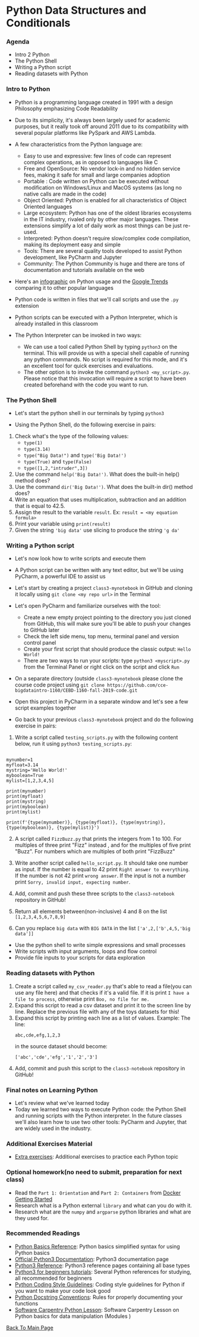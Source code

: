 # Python Data Structures and Conditionals

### Agenda
* Intro 2 Python
* The Python Shell
* Writing a Python script
* Reading datasets with Python

### Intro to Python
* Python is a programming language created in 1991 with a design Philosophy emphasizing Code Readability
* Due to its simplicity, it's always been largely used for academic purposes, but it really took off around 2011 due to its compatibility with several popular platforms like PySpark and AWS Lambda. 
* A few characteristics from the Python language are:
  * Easy to use and expressive: few lines of code can represent complex operations, as in opposed to languages like C
  * Free and OpenSource: No vendor lock-in and no hidden service fees, making it safe for small and large companies adoption
  * Portable : Code written on Python can be executed without modification on Windows/Linux and MacOS systems (as long no native calls are made in the code)
  * Object Oriented: Python is enabled for all characteristics of Object Oriented languages
  * Large ecosystem: Python has one of the oldest libraries ecosystems in the IT industry, rivaled only by other major languages. These extensions simplify a lot of daily work as most things can be just re-used.
  * Interpreted: Python doesn't require slow/complex code compilation, making its deployment easy and simple
  * Tools: There are several quality tools developed to assist Python development, like PyCharm and Jupyter
  * Community: The Python Community is huge and there are tons of documentation and tutorials available on the web
   
* Here's an [infographic](./python-files/infochart2.jpg) on Python usage and the [Google Trends](https://trends.google.com/trends/explore?date=all&geo=US&q=%2Fm%2F02p97,%2Fm%2F07sbkfb,%2Fm%2F05z1_,%2Fm%2F0jgqg,%2Fm%2F0_lcrx4) comparing it to other popular languages

* Python code is written in files that we'll call scripts and use the `.py` extension
* Python scripts can be executed with a Python Interpreter, which is already installed in this classroom
* The Python Interpreter can be invoked in two ways:
  * We can use a tool called Python Shell by typing `python3` on the terminal. This will provide us with a special shell capable of running any python commands. No script is required for this mode, and it's an excellent tool for quick exercises and evaluations.
  * The other option is to invoke the command `python3 <my_script>.py`. Please notice that this invocation will require a script to have been created beforehand with the code you want to run. 

### The Python Shell
* Let's start the python shell in our terminals by typing `python3`

* Using the Python Shell, do the following exercise in pairs:
1. Check what's the type of the following values:
   * `type(1)`
   * `type(3.14)`
   * `type("Big Data!")` and `type('Big Data!')`
   * `type(True)` and `type(False)`
   * `type([1,2,"intruder",3])`
2. Use the command `help('Big Data!')`. What does the built-in help() method does?
3. Use the command `dir('Big Data!')`. What does the built-in dir() method does?
4. Write an equation that uses multiplication, subtraction and an addition that is equal to 42.5. 
5. Assign the result to the variable `result`. Ex: `result = <my equation formula>` 
6. Print your variable using `print(result)`
7. Given the string `'big data'` use slicing to produce the string `'g da'`


### Writing a Python script
* Let's now look how to write scripts and execute them
* A Python script can be written with any text editor, but we'll be using PyCharm, a powerful IDE to assist us
* Let's start by creating a project `class3-mynotebook` in GitHub and cloning it locally using `git clone <my repo url>` in the Terminal
* Let's open PyCharm and familiarize ourselves with the tool:
  * Create a new empty project pointing to the directory you just cloned from GitHub, this will make sure you'll be able to push your changes to GitHub later
  * Check the left side menu, top menu, terminal panel and version control panel
  * Create your first script that should produce the classic output: `Hello World!`
  * There are two ways to run your scripts: type `python3 <myscript>.py` from the Terminal Panel or right click on the script and click `Run`
  
* On a separate directory (outside `class3-mynotebook` please clone the course code project using `git clone https://github.com/cce-bigdataintro-1160/CEBD-1160-fall-2019-code.git`
* Open this project in PyCharm in a separate window and let's see a few script examples together

* Go back to your previous `class3-mynotebook` project and do the following exercise in pairs:
1. Write a script called `testing_scripts.py` with the following content below, run it using `python3 testing_scripts.py`:

```

mynumber=1
myfloat=3.14
mystring='Hello World!'
myboolean=True
mylist=[1,2,3,4,5]

print(mynumber)
print(myfloat)
print(mystring)
print(myboolean)
print(mylist)

print(f'{type(mynumber)}, {type(myfloat)}, {type(mystring)}, {type(myboolean)}, {type(mylist)}')
```

2. A script called `FizzBuzz.py` that prints the integers from 1 to 100. For multiples of three print "Fizz" instead , and for the multiples of five print "Buzz". For numbers which are multiples of both print "FizzBuzz"
3. Write another script called `hello_script.py`. It should take one number as input. If the number is equal to 42 print `Right answer to everything`. If the number is not 42 print `wrong answer`. If the input is not a number print `Sorry, invalid input, expecting number`.
4. Add, commit and push these three scripts to the `class3-notebook` repository in GitHub!

7. Return all elements between(non-inclusive) 4 and 8 on the list `[1,2,3,4,5,6,7,8,9]`
8. Can you replace `big data` with `BIG DATA` in the list `['a',2,['b',4,5,'big data']]`


* Use the python shell to write simple expressions and small processes
* Write scripts with input arguments, loops and flow control
* Provide file inputs to your scripts for data exploration


### Reading datasets with Python
1. Create a script called `my_csv_reader.py` that's able to read a file(you can use any file here) and that checks if it's a valid file. If it is print `I have a file to process`, otherwise print `Boo, no file for me.`
2. Expand this script to read a csv dataset and print it to the screen line by line. Replace the previous file with any of the toys datasets for this!
3. Expand this script by printing each line as a list of values. Example:
   The line:
   ```
   abc,cde,efg,1,2,3
   ```
   in the source dataset should become:
   ```
   ['abc','cde','efg','1','2','3']
   ```
4. Add, commit and push this script to the `class3-notebook` repository in GitHub!

### Final notes on Learning Python
* Let's review what we've learned today
* Today we learned two ways to execute Python code: the Python Shell and running scripts with the Python interpreter. In the future classes we'll also learn how to use two other tools: PyCharm and Jupyter, that are widely used in the industry.

### Additional Exercises Material
* [Extra exercises](./3-python-exercises.md): Additional exercises to practice each Python topic

### Optional homework(no need to submit, preparation for next class)
* Read the `Part 1: Orientation` and `Part 2: Containers` from [Docker Getting Started](https://docs.docker.com/get-started/)
* Research what is a Python external `library` and what can you do with it.
* Research what are the `numpy` and `argparse` python libraries and what are they used for.

### Recommended Readings
* [Python Basics Reference](https://pythonbasics.org/): Python basics simplified syntax for using Python basics
* [Official Python3 Documentation](https://docs.python.org/3/): Python3 documentation page
* [Python3 Reference](https://docs.python.org/3/library/index.html):  Python3 reference pages containing all base types
* [Python3 for beginners tutorials](https://wiki.python.org/moin/BeginnersGuide/NonProgrammers): Several Python references for studying, all recommended for beginners
* [Python Coding Style Guidelines](https://www.python.org/dev/peps/pep-0008/): Coding style guidelines for Python if you want to make your code look good
* [Python Docstring Conventions](https://www.python.org/dev/peps/pep-0257/): Rules for properly documenting your functions
* [Software Carpentry Python Lesson](http://swcarpentry.github.io/python-novice-inflammation/index.html): Software Carpentry Lesson on Python basics for data manipulation (Modules )

[Back To Main Page](./index.md)